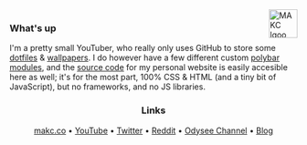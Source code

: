 <a href="https://makc.co">
    <img src="https://makccr.github.io/images/github-header.svg" alt="MAKC lgoo" title="MAKC" align="right" height="50" />
</a>

### What's up
I'm a pretty small YouTuber, who really only uses GitHub to store some [dotfiles](https://github.com/makccr/dot) & [wallpapers](https://github.com/makccr/wallpapers). I do however have a few different custom [polybar](https://github.com/makccr/awmp) [modules](https://github.com/makccr/pyt), and the [source code](https://github.com/makccr/makccr.github.io) for my personal website is easily accesible here as well; it's for the most part, 100% CSS & HTML (and a tiny bit of JavaScript), but no frameworks, and no JS libraries.

<h3 align="center">Links</h3>
<p align='center'>
    <a href='https://makc.co/' target='_blank'>makc.co</a> •
    <a href='https://www.youtube.com/channel/UCWh6YtclgTAzReTASc4uSKw' target='_blank'>YouTube</a> •
    <a href='https://twitter.com/makccr' target='_blank'>Twitter</a> •
    <a href='https://www.reddit.com/user/mack_criswell' target='_blank'>Reddit</a> •
    <a href='https://odysee.com/@makc:a' target='_blank'>Odysee Channel</a> •
    <a href='https://makccr.medium.com/' target='_blank'>Blog</a>
</p>
